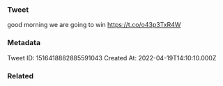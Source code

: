 ### Tweet
good morning we are going to win https://t.co/o43p3TxR4W

### Metadata
Tweet ID: 1516418882885591043
Created At: 2022-04-19T14:10:10.000Z

### Related

